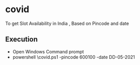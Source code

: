 # covid

To get Slot Availability in India , Based on Pincode and date

## Execution
* Open Windows Command prompt
* powershell <path>\covid.ps1 -pincode 600100 -date DD-05-2021

